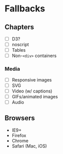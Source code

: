 Fallbacks
=========

Chapters
--------
- [ ] D3?
- [ ] noscript
- [ ] Tables
- [ ] Non-`<div>` containers

### Media ###

- [ ] Responsive images
- [ ] SVG
- [ ] Video (w/ captions)
- [ ] GIFs/animated images
- [ ] Audio

Browsers
--------
* IE9+
* Firefox
* Chrome
* Safari (Mac, iOS)
